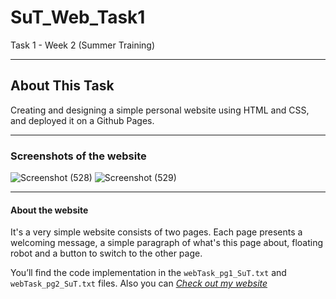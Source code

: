 # SuT_Web_Task1
Task 1 - Week 2 (Summer Training)

--------
## About This Task
Creating and designing a simple personal website using HTML and CSS, and deployed it on a Github Pages.

---------
### Screenshots of the website

![Screenshot (528)](https://github.com/user-attachments/assets/1ee9418b-729f-4c57-ba64-f2dc695f2b3e)
![Screenshot (529)](https://github.com/user-attachments/assets/f4c5ab13-1d64-44da-b3a5-e08cba87d268)

---------
#### About the website
It's a very simple website consists of two pages. Each page presents a welcoming message, a simple paragraph of what's this page about, floating robot and a button to switch to the other page.

You’ll find the code implementation in the `webTask_pg1_SuT.txt` and `webTask_pg2_SuT.txt` files. 
Also you can [*Check out my website*](https://shahadaljohani.github.io/SuT_Web_Task1/index.html)
